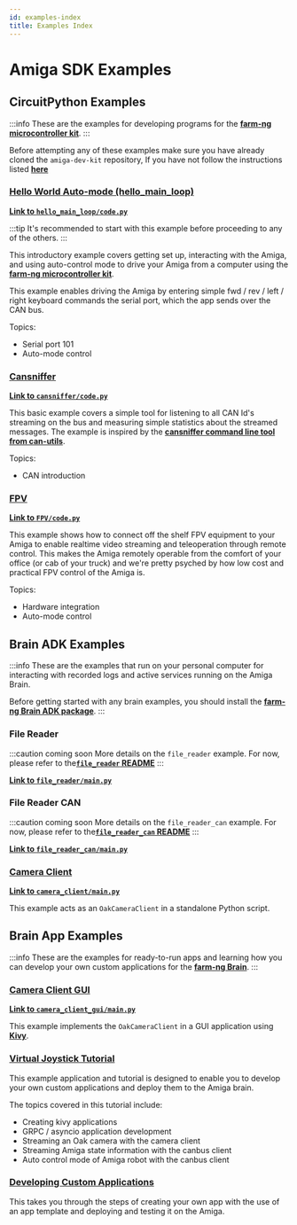```yaml
---
id: examples-index
title: Examples Index
---
```


# Amiga SDK Examples

## CircuitPython Examples

:::info
These are the examples for developing programs for the [**farm-ng microcontroller kit**](../mcu_kit/).
:::

Before attempting any of these examples make sure you have already cloned the `amiga-dev-kit` repository, If you have not follow the instructions listed [**here**](/docs/contribute/website.mdx)

### [Hello World Auto-mode (hello_main_loop)](./hello_main_loop/)

[**Link to `hello_main_loop/code.py`**](https://github.com/farm-ng/amiga-dev-kit/blob/main/circuitpy/examples/hello_main_loop/code.py)

:::tip
It's recommended to start with this example before proceeding to any of the others.
:::

This introductory example covers getting set up, interacting with the Amiga, and
using auto-control mode to drive your Amiga from a computer
using the [**farm-ng microcontroller kit**](https://farm-ng.com/products/microcontroller-kit).

This example enables driving the Amiga by entering simple fwd / rev / left / right keyboard commands the serial port, which the app sends over the CAN bus.

Topics:

- Serial port 101
- Auto-mode control


### [Cansniffer](./cansniffer/)

[**Link to `cansniffer/code.py`**](https://github.com/farm-ng/amiga-dev-kit/blob/main/circuitpy/examples/cansniffer/code.py)

This basic example covers a simple tool for listening to all CAN Id's streaming on the bus
and measuring simple statistics about the streamed messages.
The example is inspired by the
[**cansniffer command line tool from can-utils**](https://manpages.debian.org/testing/can-utils/cansniffer.1.en.html).

Topics:

- CAN introduction

### [FPV](./FPV/)

[**Link to `FPV/code.py`**](https://github.com/farm-ng/amiga-dev-kit/blob/main/circuitpy/examples/FPV/code.py)

This example shows how to connect off the shelf FPV equipment to your Amiga to enable realtime video streaming and teleoperation through remote control.  This makes the Amiga remotely operable from the comfort of your office (or cab of your truck) and we're pretty psyched by how low cost and practical FPV control of the Amiga is.

Topics:

- Hardware integration
- Auto-mode control

## Brain ADK Examples

:::info
These are the examples that run on your personal computer for interacting with recorded logs and active services running on the Amiga Brain.

Before getting started with any brain examples, you should install the [**farm-ng Brain ADK package**](/docs/brain/brain-install).
:::

### File Reader

:::caution coming soon
More details on the `file_reader` example.
For now, please refer to the[**`file_reader` README**](https://github.com/farm-ng/farm-ng-amiga/tree/main/py/examples/file_reader#readme)
:::

[**Link to `file_reader/main.py`**](https://github.com/farm-ng/farm-ng-amiga/tree/main/py/examples/file_reader/main.py)

### File Reader CAN

:::caution coming soon
More details on the `file_reader_can` example.
For now, please refer to the[**`file_reader_can` README**](https://github.com/farm-ng/farm-ng-amiga/tree/main/py/examples/file_reader_can#readme)
:::

[**Link to `file_reader_can/main.py`**](https://github.com/farm-ng/farm-ng-amiga/tree/main/py/examples/file_reader_can/main.py)

### [Camera Client](./camera_client/README.md)

[**Link to `camera_client/main.py`**](https://github.com/farm-ng/farm-ng-amiga/blob/main/py/examples/camera_client/main.py)

This example acts as an `OakCameraClient` in a standalone Python script.

## Brain App Examples

:::info
These are the examples for ready-to-run apps and learning how you can develop your own custom applications for the [**farm-ng Brain**](/docs/brain/).
:::

### [Camera Client GUI](./camera_client_gui/README.md)

[**Link to `camera_client_gui/main.py`**](https://github.com/farm-ng/farm-ng-amiga/blob/main/py/examples/camera_client_gui/main.py)

This example implements the `OakCameraClient` in a GUI application using [**Kivy**](https://kivy.org/).


### [Virtual Joystick Tutorial](./virtual_joystick/00_overview.md)

This example application and tutorial is designed to enable you to develop your own custom applications and deploy them to the Amiga brain.

The topics covered in this tutorial include:
- Creating kivy applications
- GRPC / asyncio application development
- Streaming an Oak camera with the camera client
- Streaming Amiga state information with the canbus client
- Auto control mode of Amiga robot with the canbus client


### [Developing Custom Applications](/docs/brain/custom-applications.mdx)

This takes you through the steps of creating your own app with the use of an app template and deploying and testing it on the Amiga.
